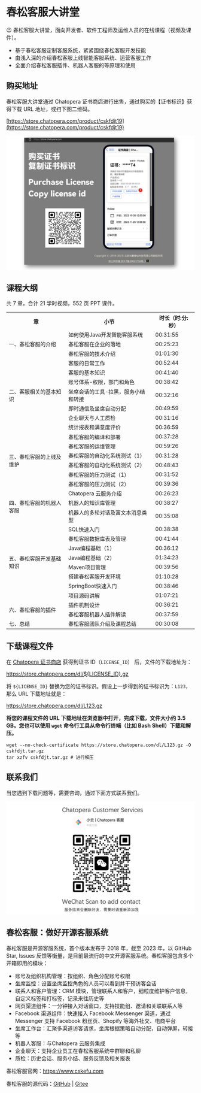 # 春松客服大讲堂

😉 春松客服大讲堂，面向开发者、软件工程师及运维人员的在线课程（视频及课件）。

* 基于春松客服定制客服系统，紧紧围绕春松客服开发技能
* 由浅入深的介绍春松客服上线智能客服系统、运营客服工作
* 全面介绍春松客服插件、机器人客服的等原理和使用

## 购买地址

春松客服大讲堂通过 Chatopera 证书商店进行出售，通过购买的【证书标识】获得下载 URL 地址，或扫下图二维码。

[https://store.chatopera.com/product/cskfdjt19](https://store.chatopera.com/product/cskfdjt19)

![](./assets/images/cskfdjt19_product_store_qr.jpg)


## 课程大纲

共 7 章，合计 21 学时视频，552 页 PPT 课件。

<table>
  <tr>
    <th>章</th>
    <th>小节</th>
    <th>时长（时:分:秒）</th>
  </tr>
  <tr>
    <td rowspan="3">一、春松客服的介绍</td>
    <td>如何使用Java开发智能客服系统</td>
    <td>00:31:55</td>
  </tr>
  <tr>
    <td>春松客服在企业的落地</td>
    <td>00:25:23</td>
  </tr>
  <tr>
    <td>春松客服的技术介绍</td>
    <td>01:01:30</td>
  </tr>
  <tr>
    <td rowspan="7">二、客服相关的基本知识</td>
    <td>客服的日常工作</td>
    <td>00:52:44</td>
  </tr>
  <tr>
    <td>客服的基本知识</td>
    <td>00:41:40</td>
  </tr>
  <tr>
    <td>账号体系-权限，部门和角色</td>
    <td>00:38:42</td>
  </tr>
  <tr>
    <td>坐席会话的工具-拉黑，服务小结和转接</td>
    <td>00:32:16</td>
  </tr>
  <tr>
    <td>即时通信及坐席自动分配</td>
    <td>00:49:59</td>
  </tr>
  <tr>
    <td>企业聊天与人工质检</td>
    <td>00:31:16</td>
  </tr>
  <tr>
    <td>统计报表和满意度评价</td>
    <td>00:36:59</td>
  </tr>
  <tr>
    <td rowspan="6">三、春松客服的上线及维护</td>
    <td>春松客服的编译和部署</td>
    <td>00:37:28</td>
  </tr>
  <tr>
    <td>春松客服的运维管理</td>
    <td>00:59:26</td>
  </tr>
  <tr>
    <td>春松客服的自动化系统测试（1）</td>
    <td>00:31:28</td>
  </tr>
  <tr>
    <td>春松客服的自动化系统测试（2）</td>
    <td>00:48:43</td>
  </tr>
  <tr>
    <td>春松客服的压力测试（1）</td>
    <td>00:31:52</td>
  </tr>
  <tr>
    <td>春松客服的压力测试（2）</td>
    <td>00:39:36</td>
  </tr>
  <tr>
    <td rowspan="3">四、春松客服的机器人客服</td>
    <td>Chatopera 云服务介绍</td>
    <td>00:26:23</td>
  </tr>
  <tr>
    <td>机器人的知识库管理</td>
    <td>00:38:27</td>
  </tr>
  <tr>
    <td>机器人的多轮对话及富文本消息类型</td>
    <td>00:35:08</td>
  </tr>
  <tr>
    <td rowspan="8">五、春松客服开发基础知识</td>
    <td>SQL快速入门</td>
    <td>00:38:38</td>
  </tr>
  <tr>
    <td>春松客服数据库表及管理</td>
    <td>00:41:44</td>
  </tr>
  <tr>
    <td>Java编程基础（1）</td>
    <td>00:36:12</td>
  </tr>
  <tr>
    <td>Java编程基础（2）</td>
    <td>01:34:23</td>
  </tr>
  <tr>
    <td>Maven项目管理</td>
    <td>00:39:56</td>
  </tr>
  <tr>
    <td>搭建春松客服开发环境</td>
    <td>01:10:28</td>
  </tr>
  <tr>
    <td>SpringBoot快速入门</td>
    <td>00:38:46</td>
  </tr>
  <tr>
    <td>项目源码讲解</td>
    <td>01:07:21</td>
  </tr>
  <tr>
    <td rowspan="2">六、春松客服的插件</td>
    <td>插件机制设计</td>
    <td>00:36:21</td>
  </tr>
  <tr>
    <td>春松客服机器人插件解读</td>
    <td>00:37:59</td>
  </tr>
  <tr>
    <td>七、总结</td>
    <td>春松客服团队介绍及课程总结</td>
    <td>00:30:08</td>
  </tr>
</table>

## 下载课程文件

在 [Chatopera 证书商店](https://store.chatopera.com/product/cskfdjt19) 获得到证书 ID（`LICENSE_ID`） 后，文件的下载地址为：

https://store.chatopera.com/dl/${LICENSE_ID}.gz


将 `${LICENSE_ID}` 替换为您的证书标识。假设上一步得到的证书标识为：`L123`，那么 URL 下载地址就是：

https://store.chatopera.com/dl/L123.gz


**将您的课程文件的 URL 下载地址在浏览器中打开，完成下载，文件大小约 3.5 GB。您也可以使用 `wget` 命令行工具从命令行终端（比如 Bash Shell）下载和解压。**

```
wget --no-check-certificate https://store.chatopera.com/dl/L123.gz -O cskfdjt.tar.gz
tar xzfv cskfdjt.tar.gz # 进行解压
```


## 联系我们

当您遇到下载问题等，需要咨询，通过下面方式联系我们。

![](./assets/images/wx_chatoperacs_humanagent.png)


## 春松客服：做好开源客服系统

春松客服是开源客服系统，首个版本发布于 2018 年，截至 2023 年，以 GitHub Star, Issues 反馈等衡量，是目前最流行的中文开源客服系统。春松客服包含多个开箱即用的模块：

* 账号及组织机构管理：按组织、角色分配账号权限
* 坐席监控：设置坐席监控角色的人员可以看到并干预访客会话
* 联系人和客户管理：CRM 模块，管理联系人和客户，细粒度维护客户信息，自定义标签和打标签，记录来往历史等
* 网页渠道组件：一分钟接入对话窗口，支持技能组、邀请和关联联系人等
* Facebook 渠道组件：快速接入 Facebook Messenger 渠道，通过 Messenger 支持 Facebook 粉丝页、Shopify 等海外社交、电商平台
* 坐席工作台：汇聚多渠道访客请求，坐席根据策略自动分配，自动弹屏，转接等
* 机器人客服：与Chatopera 云服务集成
* 企业聊天：支持企业员工在春松客服系统中群聊和私聊
* 质检：历史会话、服务小结、服务反馈及相关报表

春松客服官网：https://www.cskefu.com

春松客服的源代码：[GitHub](https://github.com/cskefu/cskefu) | [Gitee](https://gitee.com/cskefu/cskefu)

